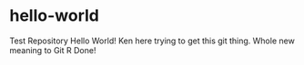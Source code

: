 # hello-world
Test Repository
Hello World!  Ken here trying to get this git thing. Whole new meaning to Git R Done! 
